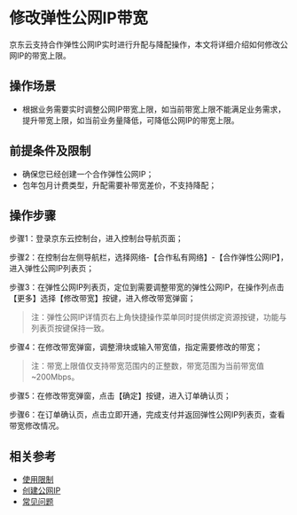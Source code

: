# 修改弹性公网IP带宽

京东云支持合作弹性公网IP实时进行升配与降配操作，本文将详细介绍如何修改公网IP的带宽上限。

## 操作场景

- 根据业务需要实时调整公网IP带宽上限，如当前带宽上限不能满足业务需求，提升带宽上限，如当前业务量降低，可降低公网IP的带宽上限。

## 前提条件及限制

- 确保您已经创建一个合作弹性公网IP；
- 包年包月计费类型，升配需要补带宽差价，不支持降配；

## 操作步骤

步骤1：登录京东云控制台，进入控制台导航页面；

步骤2：在控制台左侧导航栏，选择网络-【合作私有网络】-【合作弹性公网IP】，进入弹性公网IP列表页；

步骤3：在弹性公网IP列表页，定位到需要调整带宽的弹性公网IP，在操作列点击【更多】选择【修改带宽】按键，进入修改带宽弹窗；

> 注：弹性公网IP详情页右上角快捷操作菜单同时提供绑定资源按键，功能与列表页按键保持一致。

步骤4：在修改带宽弹窗，调整滑块或输入带宽值，指定需要修改的带宽；

> 注：带宽上限值仅支持带宽范围内的正整数，带宽范围为当前带宽值~200Mbps。


步骤5：在修改带宽弹窗，点击【确定】按键，进入订单确认页；


步骤6：在订单确认页，点击立即开通，完成支付并返回弹性公网IP列表页，查看带宽修改情况。

## 相关参考

- [使用限制](../../Introduction/Restrictions.md)
- [创建公网IP](Create-Elastic-IP.md)
- [常见问题](../FAQ/FAQ.md)
